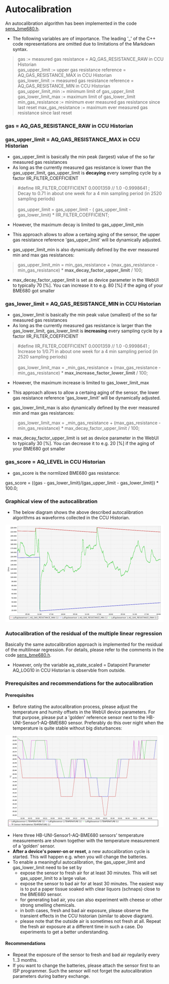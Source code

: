 # Autocalibration

An autocalibration algorithm has been implemented in the code [sens_bme680.h](../sensors/sens_bme680.h).

- The following variables are of importance. The leading '_' of the C++ code representations are omitted due to limitations of the Markdown syntax.


> gas := measured gas resistance = AQ_GAS_RESISTANCE_RAW in CCU Historian<BR/>
> gas_upper_limit := upper gas resistance reference = AQ_GAS_RESISTANCE_MAX in CCU Historian<BR/>
> gas_lower_limit := measured gas resistance reference = AQ_GAS_RESISTANCE_MIN in CCU Historian<BR/>
> gas_upper_limit_min := minimum limit of gas_upper_limit
> gas_lower_limit_max := maximum limit of gas_lower_limit
> min_gas_resistance := minimum ever measured gas resistance since last reset
> max_gas_resistance := maximum ever measured gas resistance since last reset

### gas = AQ_GAS_RESISTANCE_RAW in CCU Historian

### gas_upper_limit = AQ_GAS_RESISTANCE_MAX in CCU Historian

- gas_upper_limit is basically the min peak (largest) value of the so far measured gas resistances
- As long as the currently measured gas resistance is lower than the gas_upper_limit,  gas_upper_limit is **decaying** every sampling cycle by a factor IIR_FILTER_COEFFICIENT

>  #define IIR_FILTER_COEFFICIENT 0.0001359 // 1.0 -0.9998641 ; Decay to 0.71 in about one week for a 4 min sampling period (in 2520 sampling periods)<BR/><BR/>
>  gas_upper_limit = gas_upper_limit - ( gas_upper_limit - gas_lower_limit) * IIR_FILTER_COEFFICIENT;<BR/>

- However, the maximum decay is limited to gas_upper_limit_min

- This approach allows to allow a certaing aging of the sensor, the upper gas resistance reference 'gas_upper_limit' will be dynamically adjusted.
- gas_upper_limit_min is also dynamically defined by the ever measured min and max gas resistances:

> gas_upper_limit_min = min_gas_resistance + (max_gas_resistance - min_gas_resistance) * **max_decay_factor_upper_limit** / 100;

- max_decay_factor_upper_limit is set as device parameter in the WebUI to typically 70 [%]. You can increase it to e.g. 80 [%] if the aging of your BME680 got smaller

### gas_lower_limit = AQ_GAS_RESISTANCE_MIN in CCU Historian

- gas_lower_limit is basically the min peak value (smallest) of the so far measured gas resistances
- As long as the currently measured gas resistance is larger than the gas_lower_limit,  gas_lower_limit is **increasing** every sampling cycle by a factor IIR_FILTER_COEFFICIENT

>  #define IIR_FILTER_COEFFICIENT 0.0001359 // 1.0 -0.9998641 ; Increase to 1/0.71 in about one week for a 4 min sampling period (in 2520 sampling periods)<BR/><BR/>
>  gas_lower_limit_max = _min_gas_resistance + (max_gas_resistance - min_gas_resistance) * **max_increase_factor_lower_limit** / 100;<BR/>

- However, the maximum increase is limited to gas_lower_limit_max

- This approach allows to allow a certaing aging of the sensor, the lower gas resistance reference 'gas_lower_limit' will be dynamically adjusted.
- gas_lower_limit_max is also dynamically defined by the ever measured min and max gas resistances:

> gas_lower_limit_max = _min_gas_resistance + (max_gas_resistance - min_gas_resistance) * max_decay_factor_upper_limit / 100;

- max_decay_factor_upper_limit is set as device parameter in the WebUI to typically 30 [%]. You can decrease it to e.g. 20 [%] if the aging of your BME680 got smaller

### gas_score = AQ_LEVEL in CCU Historian

- gas_score is the normlized BME680 gas resistance:

gas_score = ((gas - gas_lower_limit)/(gas_upper_limit - gas_lower_limit)) * 100.0;

### Graphical view of the autocalibration

- The below diagram shows the above described autocalibration algorithms as waveforms collected in the CCU Historian.

![pic](./autocalibration.png)

### Autocalibration of the residual of the multiple linear regression

Basically the same autocalibration approach is implemented for the residual of the multilinear regression. For details, please refer to the comments in the code [sens_bme680.h](../sensors/sens_bme680.h).

- However, only the variable aq_state_scaled = Datapoint Parameter AQ_LOG10 in CCU Historian is observble from outside.

### Prerequisites and recommendations for the autocalibration

#### Prerequisites

- Before stating the autocalibration process, please adjust the temperature and humity offsets in the WebUI device parameters. For that purpose, please put a 'golden' reference sensor next to the HB-UNI-Sensor1-AQ-BME680 sensor. Preferably do this over night when the temperature is quite stable without big disturbances:


![pic](./temperature_offset_calibration.png)

- Here three HB-UNI-Sensor1-AQ-BME680 sensors' temperature measurements are shown together with the temperature measurement of a 'golden' sensor. 
- **After a device's power-on or reset**, a new autocalibration cycle is started. This will happen e.g. when you will change the batteries.
- To enable a meaningful autocalibration, the gas_upper_limit and gas_lower_limit need to be set by
	+ expose the sensor to fresh air for at least 30 minutes. This will set gas_upper_limit to a large value.
	+ expose the sensor to bad air for at least 30 minutes. The easiest way is to put a paper tissue soaked with clear liquors (schnaps) close to the BME680 sensor.
	+ for generating bad air, you can also experiment with cheese or other strong smelling chemicals.
	+ in both cases, fresh and bad air exposure, please observe the transient effects in the CCU historian (similar to above diagram).
	+ please note that the outside air is sometimes not fresh at all. Repeat the fresh air exposure at a different time in such a case. Do experiments to get a better understanding.
	
	
#### Recommendations

- Repeat the exposure of the sensor to fresh and bad air regularily every 1..3 months.
- If you want to change the batteries, please attach the sensor first to an ISP programmer. Such the sensor will not forget the autocalibration parameters during battery exchange.
















 



